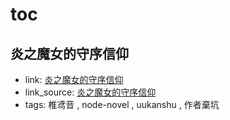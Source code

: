# toc

## 炎之魔女的守序信仰

- link: [炎之魔女的守序信仰](%E7%82%8E%E4%B9%8B%E9%AD%94%E5%A5%B3%E7%9A%84%E5%AE%88%E5%BA%8F%E4%BF%A1%E4%BB%B0/)
- link_source: [炎之魔女的守序信仰](../uukanshu/%E7%82%8E%E4%B9%8B%E9%AD%94%E5%A5%B3%E7%9A%84%E5%AE%88%E5%BA%8F%E4%BF%A1%E4%BB%B0/)
- tags: 椎鸢音 , node-novel , uukanshu , 作者棄坑

